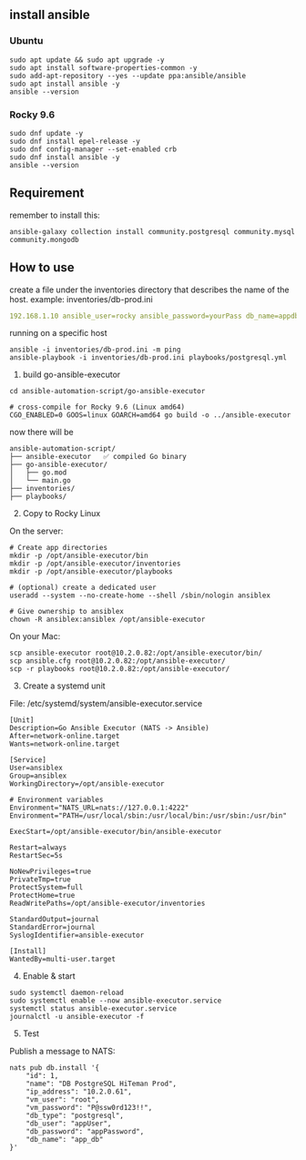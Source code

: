 ## install ansible

### Ubuntu
```shell
sudo apt update && sudo apt upgrade -y
sudo apt install software-properties-common -y
sudo add-apt-repository --yes --update ppa:ansible/ansible
sudo apt install ansible -y
ansible --version
```

### Rocky 9.6
```shell
sudo dnf update -y
sudo dnf install epel-release -y
sudo dnf config-manager --set-enabled crb
sudo dnf install ansible -y
ansible --version
```

## Requirement
remember to install this:
```shell
ansible-galaxy collection install community.postgresql community.mysql community.mongodb
```

## How to use
create a file under the inventories directory that describes the name of the host.
example: inventories/db-prod.ini

```yaml
192.168.1.10 ansible_user=rocky ansible_password=yourPass db_name=appdb db_user=appuser db_password=AppP@ssw0rd!
```

running on a specific host
```shell
ansible -i inventories/db-prod.ini -m ping
ansible-playbook -i inventories/db-prod.ini playbooks/postgresql.yml
```

1. build go-ansible-executor

```shell
cd ansible-automation-script/go-ansible-executor

# cross-compile for Rocky 9.6 (Linux amd64)
CGO_ENABLED=0 GOOS=linux GOARCH=amd64 go build -o ../ansible-executor
```

now there will be
```
ansible-automation-script/
├── ansible-executor   ✅ compiled Go binary
├── go-ansible-executor/
│   ├── go.mod
│   └── main.go
├── inventories/
├── playbooks/
```

2. Copy to Rocky Linux

On the server:

```shell
# Create app directories
mkdir -p /opt/ansible-executor/bin
mkdir -p /opt/ansible-executor/inventories
mkdir -p /opt/ansible-executor/playbooks

# (optional) create a dedicated user
useradd --system --no-create-home --shell /sbin/nologin ansiblex

# Give ownership to ansiblex
chown -R ansiblex:ansiblex /opt/ansible-executor
```

On your Mac:
```shell
scp ansible-executor root@10.2.0.82:/opt/ansible-executor/bin/
scp ansible.cfg root@10.2.0.82:/opt/ansible-executor/
scp -r playbooks root@10.2.0.82:/opt/ansible-executor/
```

3. Create a systemd unit

File: /etc/systemd/system/ansible-executor.service
```
[Unit]
Description=Go Ansible Executor (NATS -> Ansible)
After=network-online.target
Wants=network-online.target

[Service]
User=ansiblex
Group=ansiblex
WorkingDirectory=/opt/ansible-executor

# Environment variables
Environment="NATS_URL=nats://127.0.0.1:4222"
Environment="PATH=/usr/local/sbin:/usr/local/bin:/usr/sbin:/usr/bin"

ExecStart=/opt/ansible-executor/bin/ansible-executor

Restart=always
RestartSec=5s

NoNewPrivileges=true
PrivateTmp=true
ProtectSystem=full
ProtectHome=true
ReadWritePaths=/opt/ansible-executor/inventories

StandardOutput=journal
StandardError=journal
SyslogIdentifier=ansible-executor

[Install]
WantedBy=multi-user.target
```

4. Enable & start
```shell
sudo systemctl daemon-reload
sudo systemctl enable --now ansible-executor.service
systemctl status ansible-executor.service
journalctl -u ansible-executor -f
```

5. Test

Publish a message to NATS:
```shell
nats pub db.install '{
    "id": 1,
    "name": "DB PostgreSQL HiTeman Prod",
    "ip_address": "10.2.0.61",
    "vm_user": "root",
    "vm_password": "P@ssw0rd123!!",
    "db_type": "postgresql",
    "db_user": "appUser",
    "db_password": "appPassword",
    "db_name": "app_db"
}'
```
